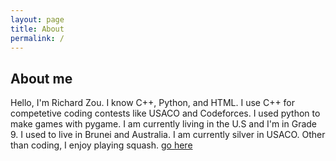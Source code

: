 ```yaml
---
layout: page
title: About
permalink: /
---
```


## About me

Hello, I'm Richard Zou. I know C++, Python, and HTML. I use C++ for competetive coding contests like USACO and Codeforces. I used python to make games with pygame. I am currently living in the U.S and I'm in Grade 9. I used to live in Brunei and Australia. I am currently silver in USACO. Other than coding, I enjoy playing squash.
<a href="richardbrunei.github.io/bio.html">go here</a>
